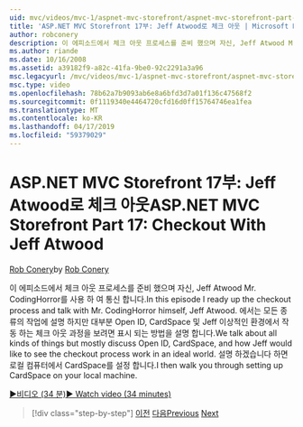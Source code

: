 ```yaml
---
uid: mvc/videos/mvc-1/aspnet-mvc-storefront/aspnet-mvc-storefront-part-17-checkout-with-jeff-atwood
title: 'ASP.NET MVC Storefront 17부: Jeff Atwood로 체크 아웃 | Microsoft Docs'
author: robconery
description: 이 에피소드에서 체크 아웃 프로세스를 준비 했으며 자신, Jeff Atwood Mr. CodingHorror를 사용 하 여 통신 합니다. 에서는 모든 종류의 작업에 설명 하지만 대부분 열기에 설명 하는 중...
ms.author: riande
ms.date: 10/16/2008
ms.assetid: a39182f9-a82c-41fa-9be0-92c2291a3a96
msc.legacyurl: /mvc/videos/mvc-1/aspnet-mvc-storefront/aspnet-mvc-storefront-part-17-checkout-with-jeff-atwood
msc.type: video
ms.openlocfilehash: 78b62a7b9093ab6e8a6bfd3d7a01f136c47568f2
ms.sourcegitcommit: 0f1119340e4464720cfd16d0ff15764746ea1fea
ms.translationtype: MT
ms.contentlocale: ko-KR
ms.lasthandoff: 04/17/2019
ms.locfileid: "59379029"
---
```

# <a name="aspnet-mvc-storefront-part-17-checkout-with-jeff-atwood"></a><span data-ttu-id="f2659-104">ASP.NET MVC Storefront 17부: Jeff Atwood로 체크 아웃</span><span class="sxs-lookup"><span data-stu-id="f2659-104">ASP.NET MVC Storefront Part 17: Checkout With Jeff Atwood</span></span>

<span data-ttu-id="f2659-105">[Rob Conery](https://github.com/robconery)</span><span class="sxs-lookup"><span data-stu-id="f2659-105">by [Rob Conery](https://github.com/robconery)</span></span>

<span data-ttu-id="f2659-106">이 에피소드에서 체크 아웃 프로세스를 준비 했으며 자신, Jeff Atwood Mr. CodingHorror를 사용 하 여 통신 합니다.</span><span class="sxs-lookup"><span data-stu-id="f2659-106">In this episode I ready up the checkout process and talk with Mr. CodingHorror himself, Jeff Atwood.</span></span> <span data-ttu-id="f2659-107">에서는 모든 종류의 작업에 설명 하지만 대부분 Open ID, CardSpace 및 Jeff 이상적인 환경에서 작동 하는 체크 아웃 과정을 보려면 표시 되는 방법을 설명 합니다.</span><span class="sxs-lookup"><span data-stu-id="f2659-107">We talk about all kinds of things but mostly discuss Open ID, CardSpace, and how Jeff would like to see the checkout process work in an ideal world.</span></span> <span data-ttu-id="f2659-108">설명 하겠습니다 하면 로컬 컴퓨터에서 CardSpace를 설정 합니다.</span><span class="sxs-lookup"><span data-stu-id="f2659-108">I then walk you through setting up CardSpace on your local machine.</span></span>

[<span data-ttu-id="f2659-109">&#9654;비디오 (34 분)</span><span class="sxs-lookup"><span data-stu-id="f2659-109">&#9654; Watch video (34 minutes)</span></span>](https://channel9.msdn.com/Blogs/ASP-NET-Site-Videos/aspnet-mvc-storefront-part-17-checkout-with-jeff-atwood)

> [!div class="step-by-step"]
> <span data-ttu-id="f2659-110">[이전](aspnet-mvc-storefront-part-16-membership-redo-with-openid.md)
> [다음](aspnet-mvc-storefront-part-18-creating-an-experience.md)</span><span class="sxs-lookup"><span data-stu-id="f2659-110">[Previous](aspnet-mvc-storefront-part-16-membership-redo-with-openid.md)
[Next](aspnet-mvc-storefront-part-18-creating-an-experience.md)</span></span>
